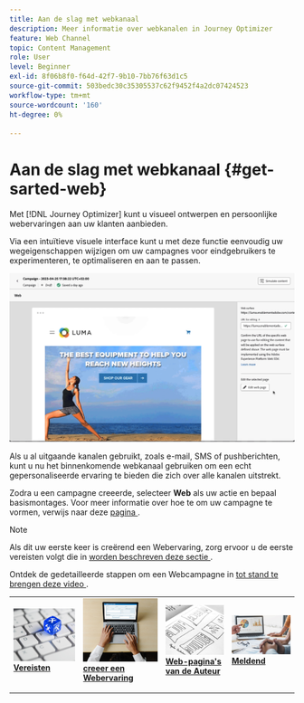 ```yaml
---
title: Aan de slag met webkanaal
description: Meer informatie over webkanalen in Journey Optimizer
feature: Web Channel
topic: Content Management
role: User
level: Beginner
exl-id: 8f06b8f0-f64d-42f7-9b10-7bb76f63d1c5
source-git-commit: 503bedc30c35305537c62f9452f4a2dc07424523
workflow-type: tm+mt
source-wordcount: '160'
ht-degree: 0%

---
```


# Aan de slag met webkanaal {#get-sarted-web}

Met [!DNL Journey Optimizer] kunt u visueel ontwerpen en persoonlijke webervaringen aan uw klanten aanbieden.

Via een intuïtieve visuele interface kunt u met deze functie eenvoudig uw wegeigenschappen wijzigen om uw campagnes voor eindgebruikers te experimenteren, te optimaliseren en aan te passen.

![](../rn/assets/do-not-localize/web-authoring.gif)


Als u al uitgaande kanalen gebruikt, zoals e-mail, SMS of pushberichten, kunt u nu het binnenkomende webkanaal gebruiken om een echt gepersonaliseerde ervaring te bieden die zich over alle kanalen uitstrekt.

Zodra u een campagne creeerde, selecteer **Web** als uw actie en bepaal basismontages. Voor meer informatie over hoe te om uw campagne te vormen, verwijs naar deze [ pagina ](../campaigns/create-campaign.md#configure).

>[!NOTE]
>
>Als dit uw eerste keer is creërend een Webervaring, zorg ervoor u de eerste vereisten volgt die in [ worden beschreven deze sectie ](web-prerequisites.md).

Ontdek de gedetailleerde stappen om een Webcampagne in [ tot stand te brengen deze video ](create-web.md#video).

<table style="table-layout:fixed"><tr style="border: 0;">
<td>
<a href="web-prerequisites.md">
<img alt="Lood" src="../assets/do-not-localize/web-prerequisites.jpg">
</a>
<div><a href="web-prerequisites.md"><strong>Vereisten</strong>
</div>
<p>
</td>
<td>
<a href="create-web.md">
<img alt="Onfrequent" src="../assets/do-not-localize/web-create.jpg">
</a>
<div>
<a href="create-web.md"><strong> creeer een Webervaring </strong></a>
</div>
<p></td>
<td>
<a href="edit-web-content.md">
<img alt="Validatie" src="../assets/do-not-localize/web-design.jpg">
</a>
<div>
<a href="edit-web-content.md"><strong> Web-pagina's van de Auteur </strong></a>
</div>
<p>
</td>
<td>
<a href="monitor-web-experiences.md">
<img alt="Validatie" src="../assets/do-not-localize/web-reporting.jpg">
</a>
<div>
<a href="monitor-web-experiences.md"><strong> Meldend </strong></a>
</div>
<p>
</td>
</tr></table>


